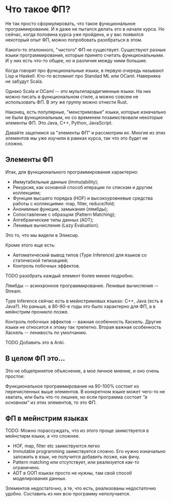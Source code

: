 # Что такое ФП?

Не так просто сформулировать, что такое функциональное программирование. И я даже не пытался делать это в начале курса. Но сейчас, когда половина курса уже пройдена, и у вас появился некоторый опыт ФП, можно попробовать разобраться в этом.

Какого-то эталонного, "чистого" ФП не существует. Существуют разные языки программирования, которые принято считать функциональными. И у них есть что-то общее, но и различия между ними большие.

Когда говорят про функциональные языки, в первую очередь называют Lisp и Haskell. Кто-то вспомнит про Standad ML или OCaml. Наверняка не забудут Scala.

Однако Scala и OCaml -- это мультипарадигменные языки. На них можно писать в функциональном стиле, а можно совсем не использовать ФП. В эту же группу можно отнести Rust.

Наконец, есть популярные, "менстримовые" языки, которые изначально не были функциональным, но со временем позаимствовали некоторые элементы ФП. Это Java, C++, Python, JavaScript.

Давайте зацепимся за "элементы ФП" и рассмотрим их. Многие из этих элементов мы уже изучили в рамках курса, так что это будет не сложно.


## Элементы ФП

Итак, для функционального программирования характерно:
- Иммутабельные данные (Immutability);
- Рекурсия, как основной способ итерации по спискам и другим коллекциям;
- Функции высшего порядка (HOF) и высокоуровневые средства работы с коллекциями: map, filter, reduce/fold;
- Анонимные функции, замыкания (лямбды);
- Сопоставление с образцом (Pattern Matching);
- Алгебраические типы данных (ADT);
- Ленивые вычисления (Lazy Evaluation).

Это то, что мы видели в Эликсир.

Кроме этого еще есть:
- Автоматический вывод типов (Type Inference) для языков со статической типизацией;
- Контроль побочных эффектов.

TODO разобрать каждый элемент более менее подробно.

Лямбды -- асинхронное программирование.
Ленивые вычисления -- Stream.

Type Inference сейчас есть в мейнстримовых языках: C++, Java (есть в Java?). Но раньше, в 80-90-е годы это было характерно для ФП, а в мейнстрим проникло позже.

Контроль побочных эффектов -- важная особенность Хаскель. Другие языки не относится к этому так трепетно. Вторая важная особенность Хаскель -- ленивость по умолчанию.

TODO Добавить это в Anki.


## В целом ФП это...

Это не общепринятое объяснение, а мое личное мнение, и оно очень простое:

Функциональное программирование на 90-100% состоит из перечисленных выше элементов. В конкретном языке может чего-то не хватать, или быть что-то лишнее, но если программа состоит _"в основном"_ из этих элементов, то это ФП.


## ФП в мейнстрим языках

TODO:
Можно порассуждать, что из этого проще заимствуется в мейнстирм языки, а что сложнее.
- HOF, map, filter etc заимствуются легко
- Immutable programming заимствуется сложно. Его нужно изначально заложить в язык, не получится добавить позже, как фичу.
- Pattern matching или отсутствует, или реализуется как-то ограничено.
- ADT в ООП языках просто не нужны, там свой способ моделирования данных.

Элементов недостаточно, а те, что есть, реализованы недостаточно удобно. Составить из них всю программу неполучается.
